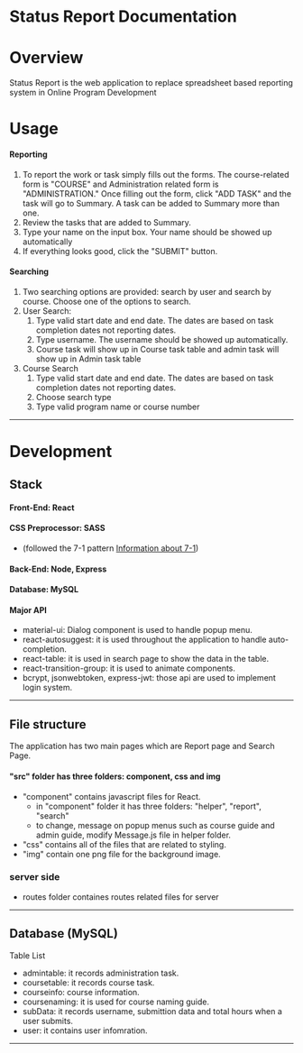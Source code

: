 # Status Report Documentation

# Overview

Status Report is the web application to replace spreadsheet based reporting system in Online Program Development

# Usage

#### Reporting

1.  To report the work or task simply fills out the forms. The course-related form is "COURSE" and Administration related form is "ADMINISTRATION." Once filling out the form, click "ADD TASK" and the task will go to Summary. A task can be added to Summary more than one.
2.  Review the tasks that are added to Summary.
3.  Type your name on the input box. Your name should be showed up automatically
4.  If everything looks good, click the "SUBMIT" button.

#### Searching

1. Two searching options are provided: search by user and search by course. Choose one of the options to search.
2. User Search:
    1.  Type valid start date and end date. The dates are based on task completion dates not reporting dates.
    2.  Type username. The username should be showed up automatically.
    3.  Course task will show up in Course task table and admin task will show up in Admin task table
3. Course Search
    1.  Type valid start date and end date. The dates are based on task completion dates not reporting dates.
    2.  Choose search type
    3.  Type valid program name or course number

---

# Development

## Stack

#### Front-End: React

#### CSS Preprocessor: SASS

- (followed the 7-1 pattern [Information about 7-1](https://sass-guidelin.es/#the-7-1-pattern))

#### Back-End: Node, Express

#### Database: MySQL

#### Major API

- material-ui: Dialog component is used to handle popup menu.
- react-autosuggest: it is used throughout the application to handle auto-completion.
- react-table: it is used in search page to show the data in the table.
- react-transition-group: it is used to animate components.
- bcrypt, jsonwebtoken, express-jwt: those api are used to implement login system.

---

## File structure

The application has two main pages which are Report page and Search Page.

#### "src" folder has three folders: component, css and img

- "component" contains javascript files for React.
  - in "component" folder it has three folders: "helper", "report", "search"
  - to change, message on popup menus such as course guide and admin guide, modify Message.js file in helper folder.
- "css" contains all of the files that are related to styling.
- "img" contain one png file for the background image.

### server side

- routes folder containes routes related files for server

---

## Database (MySQL)

Table List
- admintable: it records administration task.
- coursetable: it records course task.
- courseinfo: course information.
- coursenaming: it is used for course naming guide.
- subData: it records username, submittion data and total hours when a user submits.
- user: it contains user infomration.

---